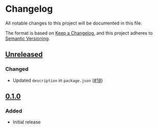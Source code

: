 # Changelog

All notable changes to this project will be documented in this file.

The format is based on [Keep a Changelog](https://keepachangelog.com/en/1.0.0/),
and this project adheres to [Semantic Versioning](https://semver.org/spec/v2.0.0.html).

## [Unreleased]

### Changed

- Updated `description` in `package.json` ([#18](https://github.com/MetaMask/connect-monorepo/pull/18))

## [0.1.0]

### Added

- Initial release

[Unreleased]: https://github.com/MetaMask/metamask-connect-monorepo/compare/@metamask/connect@0.1.0...HEAD
[0.1.0]: https://github.com/MetaMask/metamask-connect-monorepo/releases/tag/@metamask/connect@0.1.0
